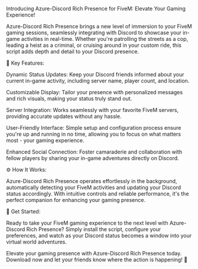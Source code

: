 
Introducing Azure-Discord Rich Presence for FiveM: Elevate Your Gaming Experience!

Azure-Discord Rich Presence brings a new level of immersion to your FiveM gaming sessions, seamlessly integrating with Discord to showcase your in-game activities in real-time. Whether you're patrolling the streets as a cop, leading a heist as a criminal, or cruising around in your custom ride, this script adds depth and detail to your Discord presence.

🌟 Key Features:

Dynamic Status Updates: Keep your Discord friends informed about your current in-game activity, including server name, player count, and location.

Customizable Display: Tailor your presence with personalized messages and rich visuals, making your status truly stand out.

Server Integration: Works seamlessly with your favorite FiveM servers, providing accurate updates without any hassle.

User-Friendly Interface: Simple setup and configuration process ensure you're up and running in no time, allowing you to focus on what matters most - your gaming experience.

Enhanced Social Connection: Foster camaraderie and collaboration with fellow players by sharing your in-game adventures directly on Discord.

⚙️ How It Works:

Azure-Discord Rich Presence operates effortlessly in the background, automatically detecting your FiveM activities and updating your Discord status accordingly. With intuitive controls and reliable performance, it's the perfect companion for enhancing your gaming presence.

🔧 Get Started:

Ready to take your FiveM gaming experience to the next level with Azure-Discord Rich Presence? Simply install the script, configure your preferences, and watch as your Discord status becomes a window into your virtual world adventures.

Elevate your gaming presence with Azure-Discord Rich Presence today. Download now and let your friends know where the action is happening! 🚀
